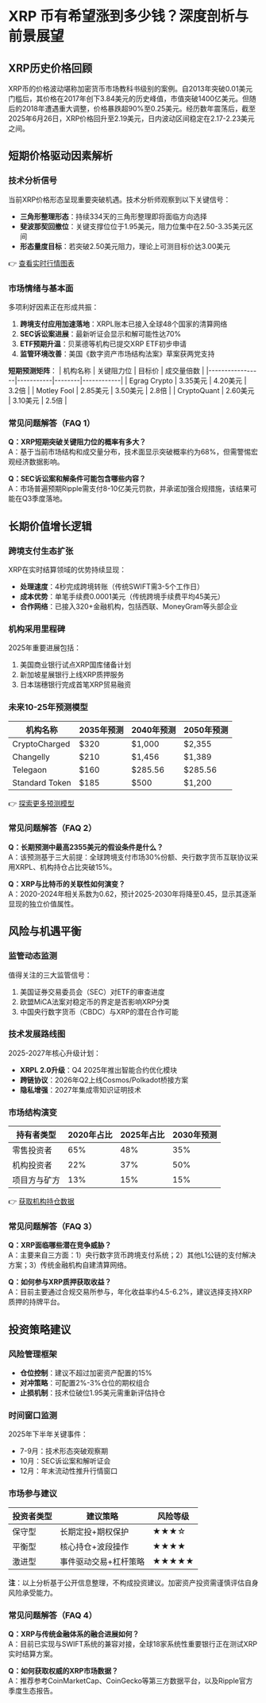 # XRP 币有希望涨到多少钱？深度剖析与前景展望

## XRP历史价格回顾
XRP币的价格波动堪称加密货币市场教科书级别的案例。自2013年突破0.01美元门槛后，其价格在2017年创下3.84美元的历史峰值，市值突破1400亿美元。但随后的2018年遭遇重大调整，价格暴跌超90%至0.25美元。经历数年震荡后，截至2025年6月26日，XRP价格回升至2.19美元，日内波动区间稳定在2.17-2.23美元之间。

## 短期价格驱动因素解析

### 技术分析信号
当前XRP价格形态呈现重要突破机遇。技术分析师观察到以下关键信号：
- **三角形整理形态**：持续334天的三角形整理即将面临方向选择
- **斐波那契回撤位**：关键支撑位位于1.95美元，阻力位集中在2.50-3.35美元区间
- **形态量度目标**：若突破2.50美元阻力，理论上可测目标价达3.00美元

👉 [查看实时行情图表](https://bit.ly/okx_welcome)

### 市场情绪与基本面
多项利好因素正在形成共振：
1. **跨境支付应用加速落地**：XRPL账本已接入全球48个国家的清算网络
2. **SEC诉讼案进展**：最新听证会显示和解可能性达70%
3. **ETF预期升温**：贝莱德等机构已提交XRP ETF初步申请
4. **监管环境改善**：美国《数字资产市场结构法案》草案获两党支持

**短期预测矩阵**：
| 机构名称        | 关键阻力位 | 目标价 | 成交量倍数 |
|-----------------|-----------|--------|------------|
| Egrag Crypto    | 3.35美元  | 4.20美元 | 3.2倍      |
| Motley Fool     | 2.85美元  | 3.50美元 | 2.8倍      |
| CryptoQuant     | 2.60美元  | 3.10美元 | 2.5倍      |

### 常见问题解答（FAQ 1）
**Q：XRP短期突破关键阻力位的概率有多大？**  
A：基于当前市场结构和成交量分布，技术面显示突破概率约为68%，但需警惕宏观经济数据影响。

**Q：SEC诉讼案和解条件可能包含哪些内容？**  
A：市场普遍预期Ripple需支付8-10亿美元罚款，并承诺加强合规措施，该结果可能在Q3季度落地。

## 长期价值增长逻辑

### 跨境支付生态扩张
XRP在实时结算领域的优势持续显现：
- **处理速度**：4秒完成跨境转账（传统SWIFT需3-5个工作日）
- **成本优势**：单笔手续费0.0001美元（传统跨境手续费平均45美元）
- **合作网络**：已接入320+金融机构，包括西联、MoneyGram等头部企业

### 机构采用里程碑
2025年重要进展包括：
1. 美国商业银行试点XRP国库储备计划
2. 新加坡星展银行上线XRP质押服务
3. 日本瑞穗银行完成首笔XRP贸易融资

### 未来10-25年预测模型
| 机构名称       | 2035年预测 | 2040年预测 | 2050年预测 |
|----------------|------------|------------|------------|
| CryptoCharged  | $320       | $1,000     | $2,355     |
| Changelly      | $210       | $1,456     | $1,389     |
| Telegaon       | $160       | $285.56    | $285.56    |
| Standard Token | $185       | $500       | $1,200     |

👉 [探索更多预测模型](https://bit.ly/okx_welcome)

### 常见问题解答（FAQ 2）
**Q：长期预测中最高2355美元的假设条件是什么？**  
A：该预测基于三大前提：全球跨境支付市场30%份额、央行数字货币互联协议采用XRPL、机构持仓占比突破15%。

**Q：XRP与比特币的关联性如何演变？**  
A：2020-2024年相关系数为0.62，预计2025-2030年将降至0.45，显示其逐渐显现的独立价值属性。

## 风险与机遇平衡

### 监管动态监测
值得关注的三大监管信号：
1. 美国证券交易委员会（SEC）对ETF的审查进度
2. 欧盟MiCA法案对稳定币的界定是否影响XRP分类
3. 中国央行数字货币（CBDC）与XRP的潜在合作可能

### 技术发展路线图
2025-2027年核心升级计划：
- **XRPL 2.0升级**：Q4 2025年推出智能合约优化模块
- **跨链协议**：2026年Q2上线Cosmos/Polkadot桥接方案
- **隐私增强**：2027年集成零知识证明技术

### 市场结构演变
| 持有者类型      | 2020年占比 | 2025年占比 | 2030年预测 |
|----------------|------------|------------|------------|
| 零售投资者      | 65%        | 48%        | 35%        |
| 机构投资者      | 22%        | 37%        | 50%        |
| 项目方与矿方    | 13%        | 15%        | 15%        |

👉 [获取机构持仓数据](https://bit.ly/okx_welcome)

### 常见问题解答（FAQ 3）
**Q：XRP面临哪些潜在竞争威胁？**  
A：主要来自三方面：1）央行数字货币跨境支付系统；2）其他L1公链的支付解决方案；3）传统金融机构自建清算网络。

**Q：如何参与XRP质押获取收益？**  
A：目前主要通过合规交易所参与，年化收益率约4.5-6.2%，建议选择支持XRP质押的持牌平台。

## 投资策略建议

### 风险管理框架
- **仓位控制**：建议不超过加密资产配置的15%
- **对冲策略**：可配置2%-3%仓位的期权组合
- **止损机制**：技术位破位1.95美元需重新评估持仓

### 时间窗口监测
2025年下半年关键事件：
- 7-9月：技术形态突破观察期
- 10月：SEC诉讼案和解听证会
- 12月：年末流动性推升行情窗口

### 市场参与建议
| 投资者类型 | 建议策略                     | 风险等级 |
|------------|------------------------------|----------|
| 保守型     | 长期定投+期权保护            | ★★★☆     |
| 平衡型     | 核心持仓+波段操作            | ★★★★     |
| 激进型     | 事件驱动交易+杠杆策略        | ★★★★★    |

**注**：以上分析基于公开信息整理，不构成投资建议。加密资产投资需谨慎评估自身风险承受能力。

### 常见问题解答（FAQ 4）
**Q：XRP与传统金融体系的融合进展如何？**  
A：目前已实现与SWIFT系统的兼容对接，全球18家系统性重要银行正在测试XRP实时结算方案。

**Q：如何获取权威的XRP市场数据？**  
A：推荐参考CoinMarketCap、CoinGecko等第三方数据平台，以及Ripple官方季度生态报告。